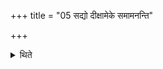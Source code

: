 +++
title = "05 सद्यो दीक्षामेके समामनन्ति"

+++

<details><summary>थिते</summary>

5. According to some (ritualists) the consecration (should take place) on one and the same day. According to some others the consecration should take place on each successive day.  
</details>

